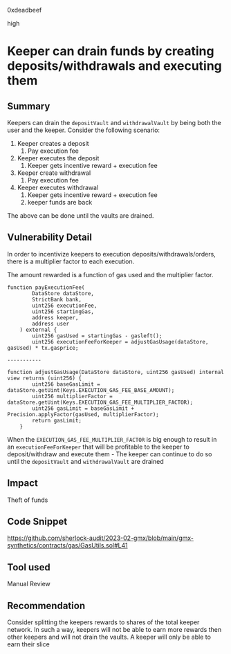 0xdeadbeef

high

# Keeper can drain funds by creating deposits/withdrawals and executing them

## Summary

Keepers can drain the `depositVault` and `withdrawalVault` by being both the user and the keeper.
Consider the following scenario:

1. Keeper creates a deposit
	1. Pay execution fee
2. Keeper executes the deposit
	1. Keeper gets incentive reward + execution fee
3. Keeper create withdrawal
	1. Pay execution fee
4. Keeper executes withdrawal
	1. Keeper gets incentive reward + execution fee
	2. keeper funds are back 

The above can be done until the vaults are drained. 

## Vulnerability Detail

In order to incentivize keepers to execution deposits/withdrawals/orders, there is a multiplier factor to each execution.

The amount rewarded is a function of gas used and the multiplier factor.

```solidity
function payExecutionFee(
        DataStore dataStore,
        StrictBank bank,
        uint256 executionFee,
        uint256 startingGas,
        address keeper,
        address user
    ) external {
        uint256 gasUsed = startingGas - gasleft();
        uint256 executionFeeForKeeper = adjustGasUsage(dataStore, gasUsed) * tx.gasprice;

-----------

function adjustGasUsage(DataStore dataStore, uint256 gasUsed) internal view returns (uint256) {
        uint256 baseGasLimit = dataStore.getUint(Keys.EXECUTION_GAS_FEE_BASE_AMOUNT);
        uint256 multiplierFactor = dataStore.getUint(Keys.EXECUTION_GAS_FEE_MULTIPLIER_FACTOR);
        uint256 gasLimit = baseGasLimit + Precision.applyFactor(gasUsed, multiplierFactor);
        return gasLimit;
    }
```

When the `EXECUTION_GAS_FEE_MULTIPLIER_FACTOR` is big enough to result in an `executionFeeForKeeper` that will  be profitable to the keeper to deposit/withdraw and execute them - The keeper can continue to do so until the `depositVault` and `withdrawalVault` are drained

## Impact

Theft of funds 

## Code Snippet
https://github.com/sherlock-audit/2023-02-gmx/blob/main/gmx-synthetics/contracts/gas/GasUtils.sol#L41
## Tool used

Manual Review

## Recommendation

Consider splitting the keepers rewards to shares of the total keeper network. In such a way, keepers will not be able to earn more rewards then other keepers and will not drain the vaults.
A keeper will only be able to earn their slice
